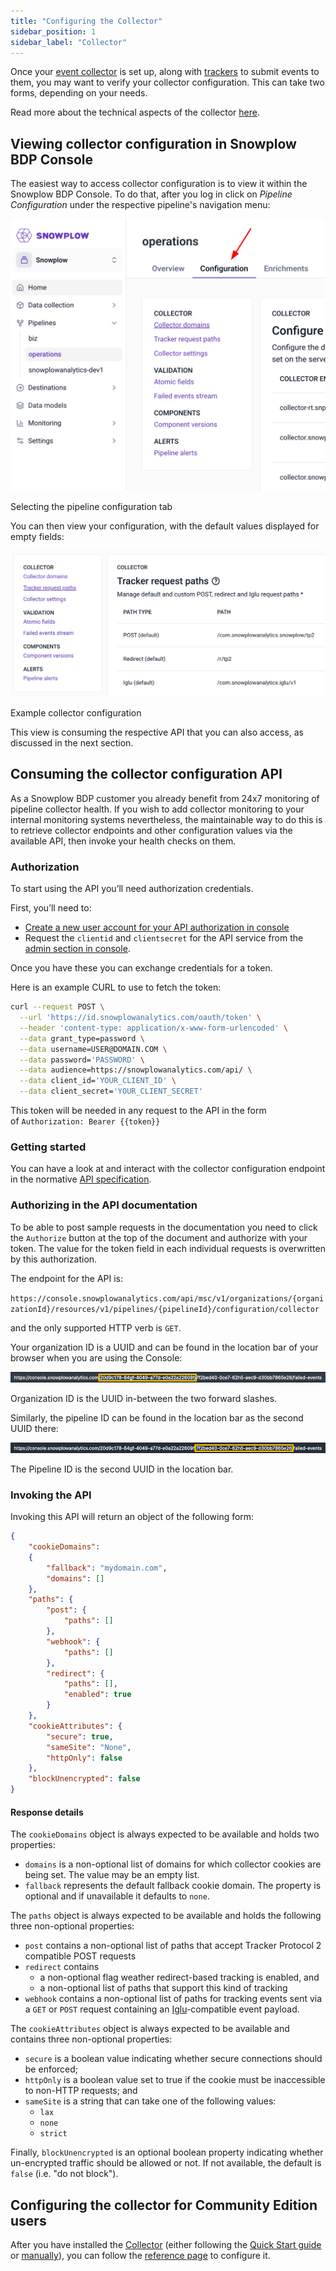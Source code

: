 ```yaml
---
title: "Configuring the Collector"
sidebar_position: 1
sidebar_label: "Collector"
---
```


Once your [event collector](/docs/fundamentals/index.md) is set up, along with [trackers](/docs/sources/trackers/index.md) to submit events to them, you may want to verify your collector configuration. This can take two forms, depending on your needs.

Read more about the technical aspects of the collector [here](/docs/api-reference/stream-collector/index.md).

## Viewing collector configuration in Snowplow BDP Console

The easiest way to access collector configuration is to view it within the Snowplow BDP Console. To do that, after you log in click on _Pipeline Configuration_ under the respective pipeline's navigation menu:

![](images/image-1.png)

Selecting the pipeline configuration tab

You can then view your configuration, with the default values displayed for empty fields:

![](images/image-2.png)

Example collector configuration

This view is consuming the respective API that you can also access, as discussed in the next section.

## Consuming the collector configuration API

As a Snowplow BDP customer you already benefit from 24x7 monitoring of pipeline collector health. If you wish to add collector monitoring to your internal monitoring systems nevertheless, the maintainable way to do this is to retrieve collector endpoints and other configuration values via the available API, then invoke your health checks on them.

### Authorization

To start using the API you’ll need authorization credentials.

First, you’ll need to:

- [Create a new user account for your API authorization in console](https://console.snowplowanalytics.com/users)
- Request the `clientid` and `clientsecret` for the API service from the [admin section in console](https://console.snowplowanalytics.com/credentials).

Once you have these you can exchange credentials for a token.

Here is an example CURL to use to fetch the token:

```bash
curl --request POST \
  --url 'https://id.snowplowanalytics.com/oauth/token' \
  --header 'content-type: application/x-www-form-urlencoded' \
  --data grant_type=password \
  --data username=USER@DOMAIN.COM \
  --data password='PASSWORD' \
  --data audience=https://snowplowanalytics.com/api/ \
  --data client_id='YOUR_CLIENT_ID' \
  --data client_secret='YOUR_CLIENT_SECRET'
```

This token will be needed in any request to the API in the form of `Authorization: Bearer {{token}}`

### Getting started

You can have a look at and interact with the collector configuration endpoint in the normative [API specification](https://console.snowplowanalytics.com/api/msc/v1/docs/index.html?url=/api/msc/v1/docs/docs.yaml#/configuration/getOrganizationsOrganizationidResourcesV1PipelinesPipelineidConfigurationCollector).

### Authorizing in the API documentation

To be able to post sample requests in the documentation you need to click the `Authorize` button at the top of the document and authorize with your token. The value for the token field in each individual requests is overwritten by this authorization.

The endpoint for the API is:

`https://console.snowplowanalytics.com/api/msc/v1/organizations/{organizationId}/resources/v1/pipelines/{pipelineId}/configuration/collector`

and the only supported HTTP verb is `GET`.

Your organization ID is a UUID and can be found in the location bar of your browser when you are using the Console:

![This image has an empty alt attribute; its file name is image-3.png](images/image-3.png)

Organization ID is the UUID in-between the two forward slashes.

Similarly, the pipeline ID can be found in the location bar as the second UUID there:

![This image has an empty alt attribute; its file name is image-4.png](images/image-4.png)

The Pipeline ID is the second UUID in the location bar.

### Invoking the API

Invoking this API will return an object of the following form:

```json
{
    "cookieDomains":
    {
        "fallback": "mydomain.com",
        "domains": []
    },
    "paths": {
        "post": {
            "paths": []
        },
        "webhook": {
            "paths": []
        },
        "redirect": {
            "paths": [],
            "enabled": true
        }
    },
    "cookieAttributes": {
        "secure": true,
        "sameSite": "None",
        "httpOnly": false
    },
    "blockUnencrypted": false
}
```

#### Response details

The `cookieDomains` object is always expected to be available and holds two properties:

- `domains` is a non-optional list of domains for which collector cookies are being set. The value may be an empty list.
- `fallback` represents the default fallback cookie domain. The property is optional and if unavailable it defaults to `none`.

The `paths` object is always expected to be available and holds the following three non-optional properties:

- `post` contains a non-optional list of paths that accept Tracker Protocol 2 compatible POST requests
- `redirect` contains
    - a non-optional flag weather redirect-based tracking is enabled, and
    - a non-optional list of paths that support this kind of tracking
- `webhook` contains a non-optional list of paths for tracking events sent via a `GET` or `POST` request containing an [Iglu](https://github.com/snowplow/iglu)\-compatible event payload.

The `cookieAttributes` object is always expected to be available and contains three non-optional properties:

- `secure` is a boolean value indicating whether secure connections should be enforced;
- `httpOnly` is a boolean value set to true if the cookie must be inaccessible to non-HTTP requests; and
- `sameSite` is a string that can take one of the following values:
    - `lax`
    - `none`
    - `strict`

Finally, `blockUnencrypted` is an optional boolean property indicating whether un-encrypted traffic should be allowed or not. If not available, the default is `false` (i.e. "do not block").

## Configuring the collector for Community Edition users

After you have installed the [Collector](/docs/api-reference/stream-collector/index.md) (either following the [Quick Start guide](/docs/get-started/snowplow-community-edition/what-is-quick-start/index.md) or [manually](/docs/api-reference/stream-collector/setup/index.md)), you can follow the [reference page](/docs/api-reference/stream-collector/configure/index.md) to configure it.
